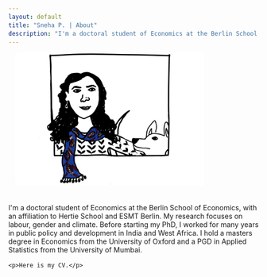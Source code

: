 ```yaml
---
layout: default
title: "Sneha P. | About"
description: "I'm a doctoral student of Economics at the Berlin School of Economics.."
---
```


<div style="display: flex; flex-direction: row; gap: 1.5em; flex-wrap: wrap; align-items: center; padding: 0;">

  <div style="flex: 0 0 auto; min-width: 260px; display: flex; justify-content: center;">
    <img src="/assets/img/profile.jpeg" alt="Profile Photo"
         style="width: 380px; height: auto; border-radius: 6px; margin-left: 1em;">
  </div>

  <div style="flex: 1 1 300px;">
    <p>I'm a doctoral student of Economics at the Berlin School of Economics, with an affiliation to Hertie School and ESMT Berlin. My research focuses on labour, gender and climate. Before starting my PhD, I worked for many years in public policy and development in India and West Africa. I hold a masters degree in Economics from the University of Oxford and a PGD in Applied Statistics from the University of Mumbai.</p>

    <p>Here is my CV.</p>
  </div>

</div>
